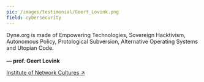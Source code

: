 ```yaml
---
pic: /images/testimonial/Geert_Lovink.png
field: cybersecurity
---
```

Dyne.org is made of Empowering Technologies, Sovereign Hacktivism, Autonomous Policy, Protological Subversion, Alternative Operating Systems and Utopian Code.
<br/>
<br/>
**— prof. Geert Lovink**

[Institute of Network Cultures ↗](https://networkcultures.org)

